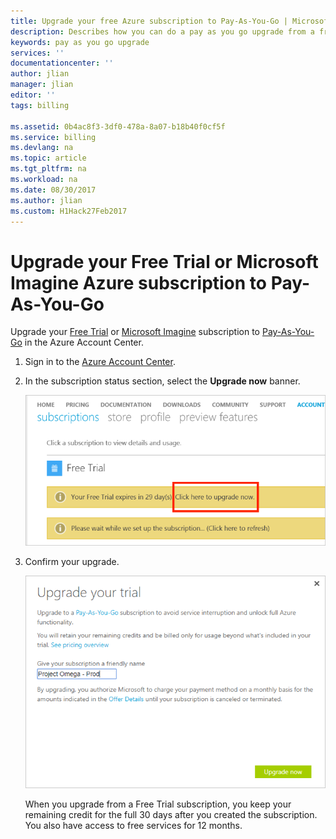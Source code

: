 ```yaml
---
title: Upgrade your free Azure subscription to Pay-As-You-Go | Microsoft Docs
description: Describes how you can do a pay as you go upgrade from a free subscription and the requirements
keywords: pay as you go upgrade
services: ''
documentationcenter: ''
author: jlian
manager: jlian
editor: ''
tags: billing

ms.assetid: 0b4ac8f3-3df0-478a-8a07-b18b40f0cf5f
ms.service: billing
ms.devlang: na
ms.topic: article
ms.tgt_pltfrm: na
ms.workload: na
ms.date: 08/30/2017
ms.author: jlian
ms.custom: H1Hack27Feb2017
---
```

# Upgrade your Free Trial or Microsoft Imagine Azure subscription to Pay-As-You-Go

Upgrade your [Free Trial](https://azure.microsoft.com/free/) or [Microsoft Imagine](https://azure.microsoft.com/offers/ms-azr-0144p/) subscription to [Pay-As-You-Go](https://azure.microsoft.com/offers/ms-azr-0003p/) in the Azure Account Center.

1. Sign in to the [Azure Account Center](https://account.windowsazure.com/subscriptions).
2. In the subscription status section, select the **Upgrade now** banner.
   
    ![Screenshot that shows where to click to upgrade from Free Trial to Pay-As-You-Go](./media/billing-upgrade-azure-subscription/billpage.png)
3. Confirm your upgrade.
   
    ![Screenshot that shows what to select to confirm that you want to upgrade your subscription](./media/billing-upgrade-azure-subscription/Upgrade.png)

   When you upgrade from a Free Trial subscription, you keep your remaining credit for the full 30 days after you created the subscription. You also have access to free services for 12 months.